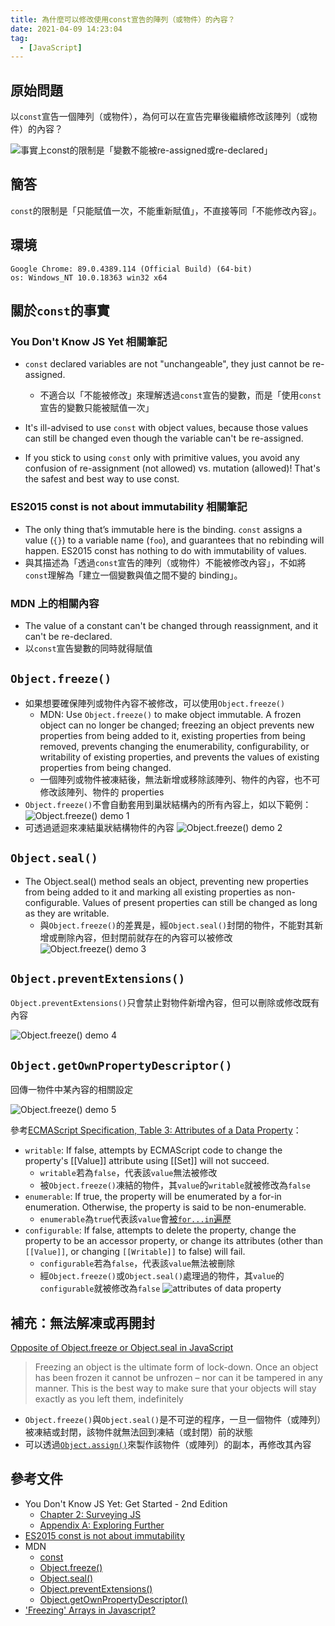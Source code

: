 ```yaml
---
title: 為什麼可以修改使用const宣告的陣列（或物件）的內容？
date: 2021-04-09 14:23:04
tag:
  - [JavaScript]
---
```


## 原始問題

以`const`宣告一個陣列（或物件），為何可以在宣告完畢後繼續修改該陣列（或物件）的內容？

![事實上const的限制是「變數不能被re-assigned或re-declared」](/2021/array-mutation/騎士王的提問時間.jpg)

## 簡答

`const`的限制是「只能賦值一次，不能重新賦值」，不直接等同「不能修改內容」。

## 環境

```
Google Chrome: 89.0.4389.114 (Official Build) (64-bit)
os: Windows_NT 10.0.18363 win32 x64
```

## 關於`const`的事實

### You Don't Know JS Yet 相關筆記

- `const` declared variables are not "unchangeable", they just cannot be re-assigned.

  - 不適合以「不能被修改」來理解透過`const`宣告的變數，而是「使用`const`宣告的變數只能被賦值一次」
  <script src="https://gist.github.com/tzynwang/bf4ef105981d115a11ae4eb761e34ac8.js"></script>

- It's ill-advised to use `const` with object values, because those values can still be changed even though the variable can't be re-assigned.

<script src="https://gist.github.com/tzynwang/b7f3ee4e1e7c8936a98bb8f7fa76b634.js"></script>

- If you stick to using `const` only with primitive values, you avoid any confusion of re-assignment (not allowed) vs. mutation (allowed)! That's the safest and best way to use const.

### ES2015 const is not about immutability 相關筆記

<script src="https://gist.github.com/tzynwang/0945c27501de984d3aaa410bf55a08ce.js"></script>

- The only thing that’s immutable here is the binding. `const` assigns a value (`{}`) to a variable name (`foo`), and guarantees that no rebinding will happen. ES2015 const has nothing to do with immutability of values.
- 與其描述為「透過`const`宣告的陣列（或物件）不能被修改內容」，不如將`const`理解為「建立一個變數與值之間不變的 binding」。

### MDN 上的相關內容

- The value of a constant can't be changed through reassignment, and it can't be re-declared.
- 以`const`宣告變數的同時就得賦值
  <script src="https://gist.github.com/tzynwang/b92649f9945fb3cb92275cf448adb199.js"></script>

## `Object.freeze()`

- 如果想要確保陣列或物件內容不被修改，可以使用`Object.freeze()`
  - MDN: Use `Object.freeze()` to make object immutable. A frozen object can no longer be changed; freezing an object prevents new properties from being added to it, existing properties from being removed, prevents changing the enumerability, configurability, or writability of existing properties, and prevents the values of existing properties from being changed.
  - 一個陣列或物件被凍結後，無法新增或移除該陣列、物件的內容，也不可修改該陣列、物件的 properties
- `Object.freeze()`不會自動套用到巢狀結構內的所有內容上，如以下範例：
  <script src="https://gist.github.com/tzynwang/a52efc027532899027d7d0e0c9f1cfef.js"></script>
  ![Object.freeze() demo 1](/2021/array-mutation/object-freeze-demo-1.png)
- 可透過遞迴來凍結巢狀結構物件的內容
  <script src="https://gist.github.com/tzynwang/e7a3cf50d030d90f05eee59257806b1e.js"></script>
  ![Object.freeze() demo 2](/2021/array-mutation/object-freeze-demo-2.png)

## `Object.seal()`

- The Object.seal() method seals an object, preventing new properties from being added to it and marking all existing properties as non-configurable. Values of present properties can still be changed as long as they are writable.
  - 與`Object.freeze()`的差異是，經`Object.seal()`封閉的物件，不能對其新增或刪除內容，但封閉前就存在的內容可以被修改
    <script src="https://gist.github.com/tzynwang/1e8917a16a8450fb76fd5a6bd34201e9.js"></script>
    ![Object.freeze() demo 3](/2021/array-mutation/object-freeze-demo-3.png)

## `Object.preventExtensions()`

`Object.preventExtensions()`只會禁止對物件新增內容，但可以刪除或修改既有內容

<script src="https://gist.github.com/tzynwang/034ffb5ed714a851cc2e35c5b8a148df.js"></script>

![Object.freeze() demo 4](/2021/array-mutation/object-freeze-demo-4.png)

## `Object.getOwnPropertyDescriptor()`

回傳一物件中某內容的相關設定

<script src="https://gist.github.com/tzynwang/e0618d9ef2d4fa0b153ad6d9347ae8ee.js"></script>

![Object.freeze() demo 5](/2021/array-mutation/object-freeze-demo-5.png)

參考[ECMAScript Specification, Table 3: Attributes of a Data Property](https://tc39.es/ecma262/#table-data-property-attributes)：

- `writable`: If false, attempts by ECMAScript code to change the property's [[Value]] attribute using [[Set]] will not succeed.
  - `writable`若為`false`，代表該`value`無法被修改
  - 被`Object.freeze()`凍結的物件，其`value`的`writable`就被修改為`false`
- `enumerable`: If true, the property will be enumerated by a for-in enumeration. Otherwise, the property is said to be non-enumerable.
  - `enumerable`為`true`代表該`value`會[被`for...in`遍歷](https://developer.mozilla.org/en-US/docs/Web/JavaScript/Reference/Statements/for...in)
- `configurable`: If false, attempts to delete the property, change the property to be an accessor property, or change its attributes (other than `[[Value]]`, or changing `[[Writable]]` to false) will fail.
  - `configurable`若為`false`，代表該`value`無法被刪除
  - 經`Object.freeze()`或`Object.seal()`處理過的物件，其`value`的`configurable`就被修改為`false`
    ![attributes of data property](/2021/array-mutation/attributes-of-data-property.png)

## 補充：無法解凍或再開封

[Opposite of Object.freeze or Object.seal in JavaScript](https://stackoverflow.com/questions/19293321/opposite-of-object-freeze-or-object-seal-in-javascript)

> Freezing an object is the ultimate form of lock-down. Once an object has been frozen it cannot be unfrozen – nor can it be tampered in any manner. This is the best way to make sure that your objects will stay exactly as you left them, indefinitely

- `Object.freeze()`與`Object.seal()`是不可逆的程序，一旦一個物件（或陣列）被凍結或封閉，該物件就無法回到凍結（或封閉）前的狀態
- 可以透過[`Object.assign()`](https://developer.mozilla.org/en-US/docs/Web/JavaScript/Reference/Global_Objects/Object/assign)來製作該物件（或陣列）的副本，再修改其內容

## 參考文件

- You Don't Know JS Yet: Get Started - 2nd Edition
  - [Chapter 2: Surveying JS](https://github.com/getify/You-Dont-Know-JS/blob/2nd-ed/get-started/ch2.md)
  - [Appendix A: Exploring Further](https://github.com/getify/You-Dont-Know-JS/blob/2nd-ed/get-started/apA.md)
- [ES2015 const is not about immutability](https://mathiasbynens.be/notes/es6-const)
- MDN
  - [const](https://developer.mozilla.org/en-US/docs/Web/JavaScript/Reference/Statements/const)
  - [Object.freeze()](https://developer.mozilla.org/en-US/docs/Web/JavaScript/Reference/Global_Objects/Object/freeze)
  - [Object.seal()](https://developer.mozilla.org/en-US/docs/Web/JavaScript/Reference/Global_Objects/Object/seal)
  - [Object.preventExtensions()](https://developer.mozilla.org/en-US/docs/Web/JavaScript/Reference/Global_Objects/Object/preventExtensions)
  - [Object.getOwnPropertyDescriptor()](https://developer.mozilla.org/en-US/docs/Web/JavaScript/Reference/Global_Objects/Object/getOwnPropertyDescriptor)
- ['Freezing' Arrays in Javascript?](https://stackoverflow.com/questions/7509894/freezing-arrays-in-javascript)
